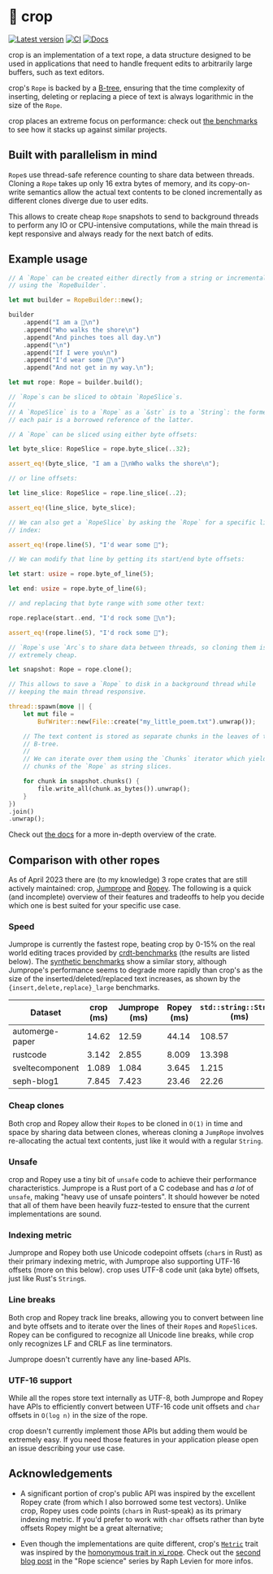 # 🌾 crop

[![Latest version]](https://crates.io/crates/crop)
[![CI]](https://github.com/noib3/crop/actions)
[![Docs]](https://docs.rs/crop)

[Latest version]: https://img.shields.io/crates/v/crop.svg
[CI]: https://github.com/noib3/crop/actions/workflows/ci.yml/badge.svg
[Docs]: https://docs.rs/crop/badge.svg

crop is an implementation of a text rope, a data structure designed to be used
in applications that need to handle frequent edits to arbitrarily large
buffers, such as text editors.

crop's `Rope` is backed by a [B-tree](https://en.wikipedia.org/wiki/B-tree),
ensuring that the time complexity of inserting, deleting or replacing a piece
of text is always logarithmic in the size of the `Rope`.

crop places an extreme focus on performance: check out [the
benchmarks][synthetic-benches] to see how it stacks up against similar
projects.

## Built with parallelism in mind

`Rope`s use thread-safe reference counting to share data between threads.
Cloning a `Rope` takes up only 16 extra bytes of memory, and its copy-on-write
semantics allow the actual text contents to be cloned incrementally as
different clones diverge due to user edits.

This allows to create cheap `Rope` snapshots to send to background threads to
perform any IO or CPU-intensive computations, while the main thread is kept
responsive and always ready for the next batch of edits.

## Example usage

```rust
// A `Rope` can be created either directly from a string or incrementally
// using the `RopeBuilder`.

let mut builder = RopeBuilder::new();

builder
    .append("I am a 🦀\n")
    .append("Who walks the shore\n")
    .append("And pinches toes all day.\n")
    .append("\n")
    .append("If I were you\n")
    .append("I'd wear some 👟\n")
    .append("And not get in my way.\n");

let mut rope: Rope = builder.build();

// `Rope`s can be sliced to obtain `RopeSlice`s.
//
// A `RopeSlice` is to a `Rope` as a `&str` is to a `String`: the former in
// each pair is a borrowed reference of the latter.

// A `Rope` can be sliced using either byte offsets:

let byte_slice: RopeSlice = rope.byte_slice(..32);

assert_eq!(byte_slice, "I am a 🦀\nWho walks the shore\n");

// or line offsets:

let line_slice: RopeSlice = rope.line_slice(..2);

assert_eq!(line_slice, byte_slice);

// We can also get a `RopeSlice` by asking the `Rope` for a specific line
// index:

assert_eq!(rope.line(5), "I'd wear some 👟");

// We can modify that line by getting its start/end byte offsets:

let start: usize = rope.byte_of_line(5);

let end: usize = rope.byte_of_line(6);

// and replacing that byte range with some other text:

rope.replace(start..end, "I'd rock some 👠\n");

assert_eq!(rope.line(5), "I'd rock some 👠");

// `Rope`s use `Arc`s to share data between threads, so cloning them is
// extremely cheap.

let snapshot: Rope = rope.clone();

// This allows to save a `Rope` to disk in a background thread while
// keeping the main thread responsive.

thread::spawn(move || {
    let mut file =
        BufWriter::new(File::create("my_little_poem.txt").unwrap());

    // The text content is stored as separate chunks in the leaves of the
    // B-tree.
    //
    // We can iterate over them using the `Chunks` iterator which yields the
    // chunks of the `Rope` as string slices.

    for chunk in snapshot.chunks() {
        file.write_all(chunk.as_bytes()).unwrap();
    }
})
.join()
.unwrap();
```

Check out [the docs](https://docs.rs/crop) for a more in-depth overview of the
crate.

## Comparison with other ropes

As of April 2023 there are (to my knowledge) 3 rope crates that are still
actively maintained: crop, [Jumprope][jumprope] and [Ropey][ropey]. The
following is a quick (and incomplete) overview of their features and tradeoffs
to help you decide which one is best suited for your specific use case.

### Speed

Jumprope is currently the fastest rope, beating crop by 0-15% on the real world
editing traces provided by [crdt-benchmarks] (the results are listed below).
The [synthetic benchmarks][synthetic-benches] show a similar story, although
Jumprope's performance seems to degrade more rapidly than crop's as the size of
the inserted/deleted/replaced text increases, as shown by the
`{insert,delete,replace}_large` benchmarks.

| Dataset         | crop (ms) | Jumprope (ms) | Ropey (ms) | `std::string::String` (ms) |
|-----------------|-----------|---------------|------------|----------------------------|
| automerge-paper | 14.62     | 12.59         | 44.14      | 108.57                     |
| rustcode        | 3.142     | 2.855         | 8.009      | 13.398                     |
| sveltecomponent | 1.089     | 1.084         | 3.645      | 1.215                      |
| seph-blog1      | 7.845     | 7.423         | 23.46      | 22.26                      |

### Cheap clones

Both crop and Ropey allow their `Rope`s to be cloned in `O(1)` in time and
space by sharing data between clones, whereas cloning a `JumpRope` involves
re-allocating the actual text contents, just like it would with a regular
`String`.

### Unsafe

crop and Ropey use a tiny bit of `unsafe` code to achieve their performance
characteristics. Jumprope is a Rust port of a C codebase and has *a lot* of
`unsafe`, making "heavy use of unsafe pointers". It should however be noted
that all of them have been heavily fuzz-tested to ensure that the current
implementations are sound.

### Indexing metric

Jumprope and Ropey both use Unicode codepoint offsets (`char`s in Rust) as
their primary indexing metric, with Jumprope also supporting UTF-16 offsets
(more on this below). crop uses UTF-8 code unit (aka byte) offsets, just like
Rust's `String`s.

### Line breaks

Both crop and Ropey track line breaks, allowing you to convert between line and
byte offsets and to iterate over the lines of their `Rope`s and `RopeSlice`s.
Ropey can be configured to recognize all Unicode line breaks, while crop only
recognizes LF and CRLF as line terminators.

Jumprope doesn't currently have any line-based APIs.

### UTF-16 support

While all the ropes store text internally as UTF-8, both Jumprope and Ropey
have APIs to efficiently convert between UTF-16 code unit offsets and `char`
offsets in `O(log n)` in the size of the rope.

crop doesn't currently implement those APIs but adding them would be extremely
easy. If you need those features in your application please open an issue
describing your use case.


## Acknowledgements

- A significant portion of crop's public API was inspired by the excellent
  Ropey crate (from which I also borrowed some test vectors). Unlike crop,
  Ropey uses code points (`char`s in Rust-speak) as its primary indexing
  metric. If you'd prefer to work with `char` offsets rather than byte offsets
  Ropey might be a great alternative;

- Even though the implementations are quite different, crop's
  [`Metric`][crop-metric] trait was inspired by the [homonymous trait in
  xi_rope][xi-rope-metric]. Check out the [second blog post][rope-science-2] in
  the "Rope science" series by Raph Levien for more infos.

[crdt-benchmarks]: https://github.com/josephg/crdt-benchmarks
[crop-metric]: https://github.com/noib3/crop/blob/21638ed46864b140ad52f41449f1274b15ca3eb2/src/tree/traits.rs#L71-L92
[jumprope]: https://github.com/josephg/jumprope-rs
[rope-science-2]: https://xi-editor.io/docs/rope_science_02.html
[ropey]: https://github.com/cessen/ropey
[synthetic-benches]: https://github.com/noib3/crop/blob/main/BENCHMARKS.md
[xi-rope-metric]: https://docs.rs/xi-rope/latest/xi_rope/tree/trait.Metric.html
